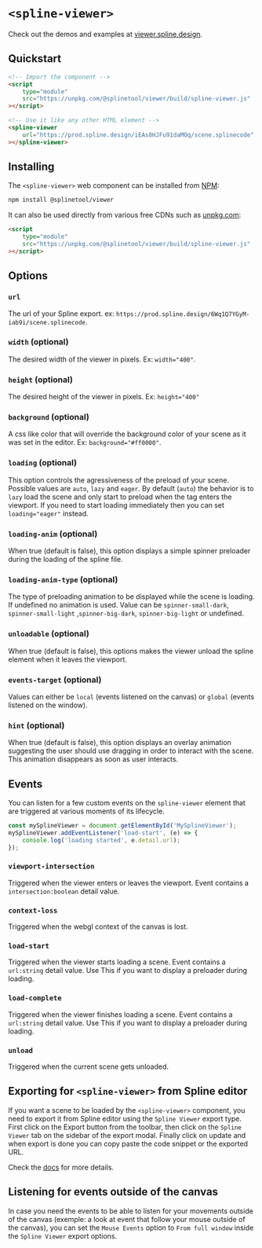 # `<spline-viewer>`

Check out the demos and examples at [viewer.spline.design](https://viewer.spline.design).

## Quickstart

```html
<!-- Import the component -->
<script
	type="module"
	src="https://unpkg.com/@splinetool/viewer/build/spline-viewer.js"
></script>

<!-- Use it like any other HTML element -->
<spline-viewer
	url="https://prod.spline.design/iEAs8HJFu91daMOq/scene.splinecode"
></spline-viewer>
```

## Installing

The `<spline-viewer>` web component can be installed from [NPM](https://npmjs.org):

```sh
npm install @splinetool/viewer
```

It can also be used directly from various free CDNs such as [unpkg.com](https://unpkg.com):

```html
<script
	type="module"
	src="https://unpkg.com/@splinetool/viewer/build/spline-viewer.js"
></script>
```

## Options

### `url`

The url of your Spline export. ex: `https://prod.spline.design/6Wq1Q7YGyM-iab9i/scene.splinecode`.

### `width` (optional)

The desired width of the viewer in pixels. Ex: `width="400"`.

### `height` (optional)

The desired height of the viewer in pixels. Ex: `height="400"`

### `background` (optional)

A css like color that will override the background color of your scene as it was set in the editor. Ex: `background="#ff0000"`.

### `loading` (optional)

This option controls the agressiveness of the preload of your scene. Possible values are `auto`, `lazy` and `eager`. By default (`auto`) the behavior is to `lazy` load the scene and only start to preload when the tag enters the viewport. If you need to start loading immediately then you can set `loading="eager"` instead.

### `loading-anim` (optional)

When true (default is false), this option displays a simple spinner preloader during the loading of the spline file.

### `loading-anim-type` (optional)

The type of preloading animation to be displayed while the scene is loading. If undefined no animation is used. Value can be `spinner-small-dark`, `spinner-small-light` ,`spinner-big-dark`, `spinner-big-light` or undefined.

### `unloadable` (optional)

When true (default is false), this options makes the viewer unload the spline element when it leaves the viewport.

### `events-target` (optional)

Values can either be `local` (events listened on the canvas) or `global` (events listened on the window).

### `hint` (optional)

When true (default is false), this option displays an overlay animation suggesting the user should use dragging in order to interact with the scene. This animation disappears as soon as user interacts.

## Events

You can listen for a few custom events on the `spline-viewer` element that are triggered at various moments of its lifecycle.

```js
const mySplineViewer = document.getElementById('MySplineViewer');
mySplineViewer.addEventListener('load-start', (e) => {
	console.log('loading started', e.detail.url);
});
```

### `viewport-intersection`

Triggered when the viewer enters or leaves the viewport. Event contains a `intersection:boolean` detail value.

### `context-loss`

Triggered when the webgl context of the canvas is lost.

### `load-start`

Triggered when the viewer starts loading a scene. Event contains a `url:string` detail value. Use This if you want to display a preloader during loading.

### `load-complete`

Triggered when the viewer finishes loading a scene. Event contains a `url:string` detail value. Use This if you want to display a preloader during loading.

### `unload`

Triggered when the current scene gets unloaded.

## Exporting for `<spline-viewer>` from Spline editor

If you want a scene to be loaded by the `<spline-viewer>` component, you need to export it from Spline editor using the `Spline Viewer` export type. First click on the Export button from the toolbar, then click on the `Spline Viewer` tab on the sidebar of the export modal. Finally click on update and when export is done you can copy paste the code snippet or the exported URL.

Check the [docs](https://docs.spline.design/67b4c8ec0d2b46dd8588a99a7e94db6e) for more details.

## Listening for events outside of the canvas

In case you need the events to be able to listen for your movements outside of the canvas (exemple: a look at event that follow your mouse outside of the canvas), you can set the `Mouse Events` option to `From full window` inside the `Spline Viewer` export options.
